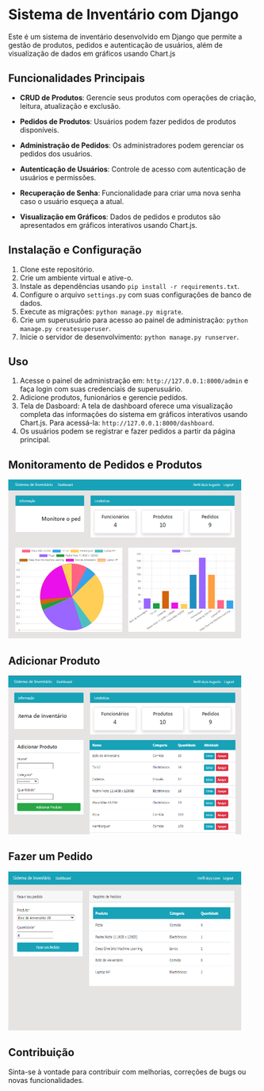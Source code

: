 # Sistema de Inventário com Django

Este é um sistema de inventário desenvolvido em Django que permite a gestão de produtos, pedidos e autenticação de usuários, além de visualização de dados em gráficos usando Chart.js

## Funcionalidades Principais

- **CRUD de Produtos**: Gerencie seus produtos com operações de criação, leitura, atualização e exclusão.

- **Pedidos de Produtos**: Usuários podem fazer pedidos de produtos disponíveis.

- **Administração de Pedidos**: Os administradores podem gerenciar os pedidos dos usuários.

- **Autenticação de Usuários**: Controle de acesso com autenticação de usuários e permissões.

- **Recuperação de Senha**: Funcionalidade para criar uma nova senha caso o usuário esqueça a atual.

- **Visualização em Gráficos**: Dados de pedidos e produtos são apresentados em gráficos interativos usando Chart.js.



## Instalação e Configuração

1. Clone este repositório.
2. Crie um ambiente virtual e ative-o.
3. Instale as dependências usando `pip install -r requirements.txt`.
4. Configure o arquivo `settings.py` com suas configurações de banco de dados.
5. Execute as migrações: `python manage.py migrate`.
6. Crie um superusuário para acesso ao painel de administração: `python manage.py createsuperuser`.
7. Inicie o servidor de desenvolvimento: `python manage.py runserver`.

## Uso

1. Acesse o painel de administração em: `http://127.0.0.1:8000/admin` e faça login com suas credenciais de superusuário. 
2. Adicione produtos, funionários e gerencie pedidos.
3. Tela de Dasboard: A tela de dashboard oferece uma visualização completa das informações do sistema em gráficos interativos usando Chart.js. Para acessá-la: `http://127.0.0.1:8000/dashboard`.
4. Os usuários podem se registrar e fazer pedidos a partir da página principal.

## Monitoramento de Pedidos e Produtos
<img src="./demo_images/demo_1.PNG" width="470" height="320">



## Adicionar Produto
<img src="./demo_images/demo_2.PNG" width="470" height="320">

## Fazer um Pedido
<img src="./demo_images/demo_3.PNG" width="470" height="320">



## Contribuição

Sinta-se à vontade para contribuir com melhorias, correções de bugs ou novas funcionalidades.
